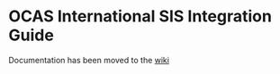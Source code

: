 OCAS International SIS Integration Guide
========================================

Documentation has been moved to the [wiki](https://github.com/ocas/InternationalSis/wiki)
